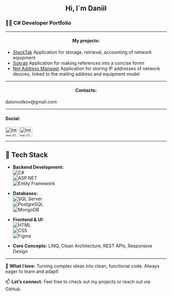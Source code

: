 <h2 align="center">Hi, I`m Daniil</h2>
<h3> 👨‍💻 C# Developer Portfolio</h3> 
<hr/>
<h4 align="center">My projects:</h4>
<ul>
  <li><a href="https://github.com/daionvolkov/StackTak">StackTak</a> Application for storage, retrieval, accounting of network equipment</li>
  <li><a href="https://github.com/daionvolkov/sokrati_git">Sokrati</a> Application for making references into a concise formт </li>
  <li><a href="https://github.com/daionvolkov/NetAddressManager.git">Net Address Manager</a> Application for storing IP addresses of network devices, linked to the mailing address and equipment model</li>
</ul>
  <hr/>
  <h4 align="center">Contacts:</h4>
<p>
  daionvolkov@gmail.com
  </p>


<hr/>
<h4 align="left">Social:</h4>
<p align="left">
<a href="https://linkedin.com/in/https://www.linkedin.com/in/%d0%b4%d0%b0%d0%bd%d0%b8%d0%b8%d0%bb-%d0%b2%d0%be%d0%bb%d0%ba%d0%be%d0%b2-0705b2127/" target="blank"><img align="center" src="https://raw.githubusercontent.com/rahuldkjain/github-profile-readme-generator/master/src/images/icons/Social/linked-in-alt.svg" alt="https://www.linkedin.com/in/%d0%b4%d0%b0%d0%bd%d0%b8%d0%b8%d0%bb-%d0%b2%d0%be%d0%bb%d0%ba%d0%be%d0%b2-0705b2127/" height="30" width="40" /></a>
<a href="https://fb.com/https://www.facebook.com/daniel.volkov.75" target="blank"><img align="center" src="https://raw.githubusercontent.com/rahuldkjain/github-profile-readme-generator/master/src/images/icons/Social/facebook.svg" alt="https://www.facebook.com/daniel.volkov.75" height="30" width="40" /></a>
</p>
<hr/>

## 🚀 Tech Stack  

- **Backend Development:**  
  ![C#](https://img.shields.io/badge/-C%23-239120?style=flat&logo=c-sharp&logoColor=white)  
  ![ASP.NET](https://img.shields.io/badge/-ASP.NET-5C2D91?style=flat&logo=dotnet&logoColor=white)  
  ![Entity Framework](https://img.shields.io/badge/-Entity%20Framework-512BD4?style=flat&logo=dotnet&logoColor=white)  

- **Databases:**  
  ![SQL Server](https://img.shields.io/badge/-SQL%20Server-CC2927?style=flat&logo=microsoft-sql-server&logoColor=white)  
  ![PostgreSQL](https://img.shields.io/badge/-PostgreSQL-336791?style=flat&logo=postgresql&logoColor=white)  
  ![MongoDB](https://img.shields.io/badge/-MongoDB-47A248?style=flat&logo=mongodb&logoColor=white)  

- **Frontend & UI:**  
  ![HTML](https://img.shields.io/badge/-HTML-E34F26?style=flat&logo=html5&logoColor=white)  
  ![CSS](https://img.shields.io/badge/-CSS-1572B6?style=flat&logo=css3&logoColor=white)  
  ![Figma](https://img.shields.io/badge/-Figma-F24E1E?style=flat&logo=figma&logoColor=white)  

- **Core Concepts:** LINQ, Clean Architecture, REST APIs, Responsive Design  

---

🌟 **What I love:** Turning complex ideas into clean, functional code. Always eager to learn and adapt!  

📫 **Let’s connect:** Feel free to check out my projects or reach out via GitHub.  
